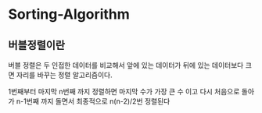 # Sorting-Algorithm

## 버블정렬이란
버블 정렬은 두 인접한 데이터를 비교해서 앞에 있는 데이터가 뒤에 있는 데이터보다 크면 자리를 바꾸는 정렬 알고리즘이다.

1번째부터 마지막 n번째 까지 정렬하면 마지막 수가 가장 큰 수 이고 다시 처음으로 돌아가 n-1번째 까지 돌면서 최종적으로 n(n-2)/2번 정렬된다
